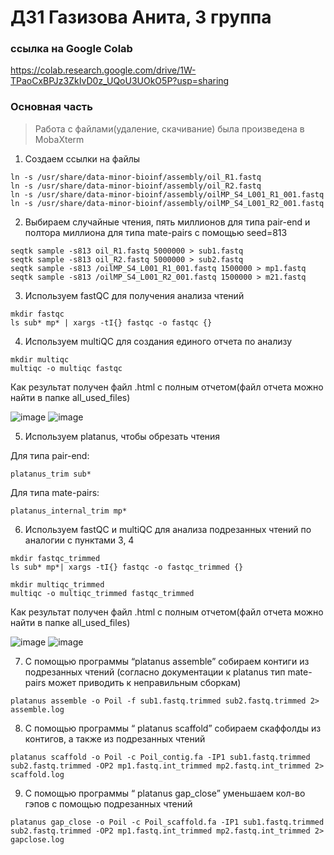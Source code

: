 # ДЗ1 Газизова Анита, 3 группа
### ссылка на Google Colab

https://colab.research.google.com/drive/1W-TPaoCxBPJz3ZkIvD0z_UQoU3UOkO5P?usp=sharing

### Основная часть
>Работа с файлами(удаление, скачивание) была произведена в MobaXterm
1. Создаем ссылки на файлы 
```
ln -s /usr/share/data-minor-bioinf/assembly/oil_R1.fastq
ln -s /usr/share/data-minor-bioinf/assembly/oil_R2.fastq
ln -s /usr/share/data-minor-bioinf/assembly/oilMP_S4_L001_R1_001.fastq
ln -s /usr/share/data-minor-bioinf/assembly/oilMP_S4_L001_R2_001.fastq
```
2. Выбираем случайные чтения, пять миллионов для типа pair-end и полтора миллиона для типа mate-pairs с помощью seed=813
```
seqtk sample -s813 oil_R1.fastq 5000000 > sub1.fastq
seqtk sample -s813 oil_R2.fastq 5000000 > sub2.fastq
seqtk sample -s813 /oilMP_S4_L001_R1_001.fastq 1500000 > mp1.fastq
seqtk sample -s813 /oilMP_S4_L001_R2_001.fastq 1500000 > m21.fastq
```

3. Используем fastQC для получения анализа чтений
```
mkdir fastqc
ls sub* mp* | xargs -tI{} fastqc -o fastqc {}
```

4. Используем multiQC для создания единого отчета по анализу
```
mkdir multiqc
multiqc -o multiqc fastqc
```
Как результат получен файл .html с полным отчетом(файл отчета можно найти в папке all_used_files)

![image](https://user-images.githubusercontent.com/96356442/193862199-a025b2a8-2861-468c-824c-92006efbb0a1.png)
![image](https://user-images.githubusercontent.com/96356442/193863003-2b0e8f96-67d4-4c3c-8fc8-2044e557f3a1.png)


5. Используем platanus, чтобы обрезать чтения

Для типа pair-end:
```
platanus_trim sub*
```
Для типа mate-pairs:
```
platanus_internal_trim mp*
```

6. Используем fastQC и multiQC для анализа подрезанных чтений по аналогии с пунктами 3, 4
```
mkdir fastqc_trimmed
ls sub* mp*| xargs -tI{} fastqc -o fastqc_trimmed {}
```
```
mkdir multiqc_trimmed
multiqc -o multiqc_trimmed fastqc_trimmed
```
Как результат получен файл .html с полным отчетом(файл отчета можно найти в папке all_used_files)

![image](https://user-images.githubusercontent.com/96356442/193863538-29000721-d4a0-41fa-a328-704a9e8d9bb0.png)
![image](https://user-images.githubusercontent.com/96356442/193863805-c04835f0-edaa-476e-909d-4692a4834e92.png)

7. С помощью программы “platanus assemble” собираем контиги из подрезанных чтений (согласно документации к platanus тип mate-pairs может приводить к неправильным сборкам)
```
platanus assemble -o Poil -f sub1.fastq.trimmed sub2.fastq.trimmed 2> assemble.log
```
8. С помощью программы “ platanus scaffold” собираем скаффолды из контигов, а также из подрезанных чтений
```
platanus scaffold -o Poil -c Poil_contig.fa -IP1 sub1.fastq.trimmed sub2.fastq.trimmed -OP2 mp1.fastq.int_trimmed mp2.fastq.int_trimmed 2> scaffold.log
```
9. С помощью программы “ platanus gap_close” уменьшаем кол-во гэпов с помощью подрезанных чтений
```
platanus gap_close -o Poil -c Poil_scaffold.fa -IP1 sub1.fastq.trimmed sub2.fastq.trimmed -OP2 mp1.fastq.int_trimmed mp2.fastq.int_trimmed 2> gapclose.log
```

